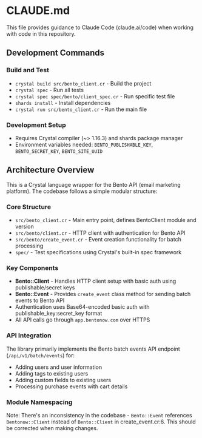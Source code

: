 # CLAUDE.md

This file provides guidance to Claude Code (claude.ai/code) when working with code in this repository.

## Development Commands

### Build and Test
- `crystal build src/bento_client.cr` - Build the project
- `crystal spec` - Run all tests
- `crystal spec spec/bento/client_spec.cr` - Run specific test file
- `shards install` - Install dependencies
- `crystal run src/bento_client.cr` - Run the main file

### Development Setup
- Requires Crystal compiler (~> 1.16.3) and shards package manager
- Environment variables needed: `BENTO_PUBLISHABLE_KEY`, `BENTO_SECRET_KEY`, `BENTO_SITE_UUID`

## Architecture Overview

This is a Crystal language wrapper for the Bento API (email marketing platform). The codebase follows a simple modular structure:

### Core Structure
- `src/bento_client.cr` - Main entry point, defines BentoClient module and version
- `src/bento/client.cr` - HTTP client with authentication for Bento API
- `src/bento/create_event.cr` - Event creation functionality for batch processing
- `spec/` - Test specifications using Crystal's built-in spec framework

### Key Components
- **Bento::Client** - Handles HTTP client setup with basic auth using publishable/secret keys
- **Bento::Event** - Provides `create_event` class method for sending batch events to Bento API
- Authentication uses Base64-encoded basic auth with publishable_key:secret_key format
- All API calls go through `app.bentonow.com` over HTTPS

### API Integration
The library primarily implements the Bento batch events API endpoint (`/api/v1/batch/events`) for:
- Adding users and user information
- Adding tags to existing users  
- Adding custom fields to existing users
- Processing purchase events with cart details

### Module Namespacing
Note: There's an inconsistency in the codebase - `Bento::Event` references `Bentonow::Client` instead of `Bento::Client` in create_event.cr:6. This should be corrected when making changes.